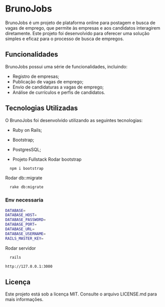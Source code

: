 # BrunoJobs

BrunoJobs é um projeto de plataforma online para postagem e busca de vagas de emprego, que permite às empresas e aos candidatos interagirem diretamente. Este projeto foi desenvolvido para oferecer uma solução simples e eficaz para o processo de busca de empregos.

## Funcionalidades
BrunoJobs possui uma série de funcionalidades, incluindo:

* Registro de empresas;
* Publicação de vagas de emprego;
* Envio de candidaturas a vagas de emprego;
* Análise de currículos e perfis de candidatos.

## Tecnologias Utilizadas
O BrunoJobs foi desenvolvido utilizando as seguintes tecnologias:

* Ruby on Rails;
* Bootstrap;
* PostgresSQL;

* Projeto Fullstack
Rodar bootstrap
```bash
  npm i bootstrap
```

Rodar db::migrate
```bash
  rake db:migrate
```


### Env necessaria
```bash
DATABASE=
DATABASE_HOST=
DATABASE_PASSWORD=
DATABASE_PORT=
DATABASE_URL=
DATABASE_USERNAME=
RAILS_MASTER_KEY=
```

Rodar servidor
```bash
  rails
```

```bash
http://127.0.0.1:3000
```


## Licença
Este projeto está sob a licença MIT. Consulte o arquivo LICENSE.md para mais informações.